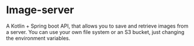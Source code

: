 # Image-server
A Kotlin + Spring boot API, that allows you to save and retrieve images from a server. You can use your own file system or an S3 bucket, just changing the environment variables.
